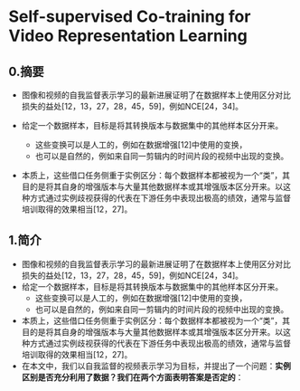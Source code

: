 # Self-supervised Co-training for Video Representation Learning

## 0.摘要

* 图像和视频的自我监督表示学习的最新进展证明了在数据样本上使用区分对比损失的益处[12，13，27，28，45，59]，例如NCE[24，34]。

* 给定一个数据样本，目标是将其转换版本与数据集中的其他样本区分开来。

  * 这些变换可以是人工的，例如在数据增强[12]中使用的变换，
  * 也可以是自然的，例如来自同一剪辑内的时间片段的视频中出现的变换。

* 本质上，这些借口任务侧重于实例区分：每个数据样本都被视为一个“类”，其目的是将其自身的增强版本与大量其他数据样本或其增强版本区分开来。以这种方式通过实例歧视获得的代表在下游任务中表现出极高的绩效，通常与监督培训取得的效果相当[12，27]。

  

## 1.简介

* 图像和视频的自我监督表示学习的最新进展证明了在数据样本上使用区分对比损失的益处[12，13，27，28，45，59]，例如NCE[24，34]。
* 给定一个数据样本，目标是将其转换版本与数据集中的其他样本区分开来。
  * 这些变换可以是人工的，例如在数据增强[12]中使用的变换，
  * 也可以是自然的，例如来自同一剪辑内的时间片段的视频中出现的变换。
* 本质上，这些借口任务侧重于实例区分：每个数据样本都被视为一个“类”，其目的是将其自身的增强版本与大量其他数据样本或其增强版本区分开来。以这种方式通过实例歧视获得的代表在下游任务中表现出极高的绩效，通常与监督培训取得的效果相当[12，27]。
* 在本文中，我们以自我监督的视频表示学习为目标，并提出了一个问题：**实例区别是否充分利用了数据？我们在两个方面表明答案是否定的**：


